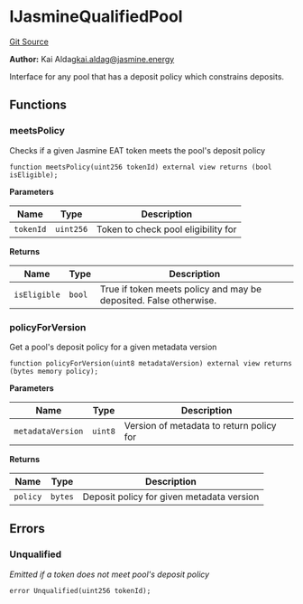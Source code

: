 # IJasmineQualifiedPool
[Git Source](https://github.com/Jasmine-Energy/jasmine-bridge/blob/41a89a99de073bdfa320a66b9536780475689209/contracts/interfaces/jasmine/IQualifiedPool.sol)

**Author:**
Kai Aldag<kai.aldag@jasmine.energy>

Interface for any pool that has a deposit policy
which constrains deposits.


## Functions
### meetsPolicy

Checks if a given Jasmine EAT token meets the pool's deposit policy


```solidity
function meetsPolicy(uint256 tokenId) external view returns (bool isEligible);
```
**Parameters**

|Name|Type|Description|
|----|----|-----------|
|`tokenId`|`uint256`|Token to check pool eligibility for|

**Returns**

|Name|Type|Description|
|----|----|-----------|
|`isEligible`|`bool`|True if token meets policy and may be deposited. False otherwise.|


### policyForVersion

Get a pool's deposit policy for a given metadata version


```solidity
function policyForVersion(uint8 metadataVersion) external view returns (bytes memory policy);
```
**Parameters**

|Name|Type|Description|
|----|----|-----------|
|`metadataVersion`|`uint8`|Version of metadata to return policy for|

**Returns**

|Name|Type|Description|
|----|----|-----------|
|`policy`|`bytes`|Deposit policy for given metadata version|


## Errors
### Unqualified
*Emitted if a token does not meet pool's deposit policy*


```solidity
error Unqualified(uint256 tokenId);
```

